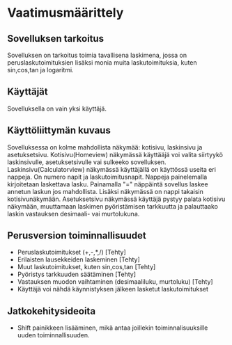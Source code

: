 # Vaatimusmäärittely

## Sovelluksen tarkoitus

Sovelluksen on tarkoitus toimia tavallisena laskimena, jossa on peruslaskutoimituksien lisäksi monia muita laskutoimituksia, kuten sin,cos,tan ja logaritmi.

## Käyttäjät

Sovelluksella on vain yksi käyttäjä. 


## Käyttöliittymän kuvaus

Sovelluksessa on kolme mahdollista näkymää: kotisivu, laskinsivu ja asetuksetsivu. Kotisivu(Homeview) näkymässä käyttääjä voi valita siirtyykö laskinsivulle, asetuksetsivulle vai sulkeeko sovelluksen. Laskinsivu(Calculatorview) näkymässä käyttäjällä on käyttössä useita eri nappeja. On numero napit ja laskutoimitusnapit. Nappeja painelemalla kirjoitetaan laskettava lasku. Painamalla "=" näppäintä sovellus laskee annetun laskun jos mahdollista. Lisäksi näkymässä on nappi takaisin kotisivunäkymään. Asetuksetsivu näkymässä käyttäjä pystyy palata kotisivu näkymään, muuttamaan laskimen pyöristämisen tarkkuutta ja palauttaako laskin vastauksen desimaali- vai murtolukuna. 


## Perusversion toiminnallisuudet

- Peruslaskutoimitukset (+,-,*,/) [Tehty]
- Erilaisten lausekkeiden laskeminen [Tehty]
- Muut laskutoimitukset, kuten sin,cos,tan [Tehty]
- Pyöristys tarkkuuden säätäminen [Tehty]
- Vastauksen muodon vaihtaminen (desimaaliluku, murtoluku) [Tehty]
- Käyttäjä voi nähdä käynnistyksen jälkeen lasketut laskutoimitukset

## Jatkokehitysideoita

- Shift painikkeen lisääminen, mikä antaa joillekin toiminnalisuuksille uuden toiminnallisuuden. 

